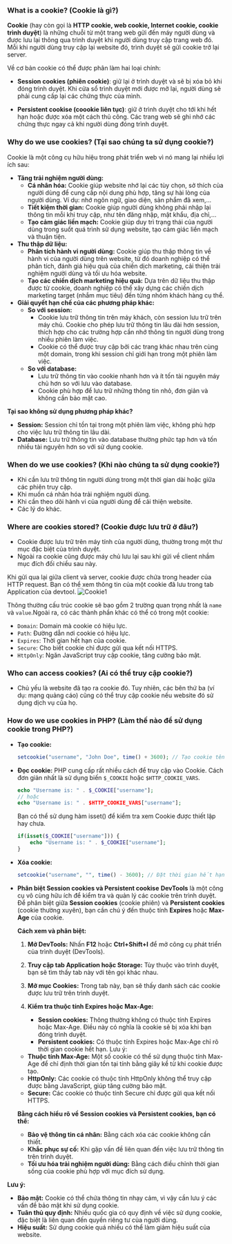 ### **What is a cookie?** (Cookie là gì?)

**Cookie** (hay còn gọi là **HTTP cookie, web cookie, Internet cookie, cookie trình duyệt**) là những chuỗi từ một trang web gửi đến máy người dùng và được lưu lại thông qua trình duyệt khi người dùng truy cập trang web đó. Mỗi khi người dùng truy cập lại website đó, trình duyệt sẽ gửi cookie trở lại server.

Về cơ bản cookie có thể được phân làm hai loại chính:

- **Session cookies (phiên cookie)**: giữ lại ở trình duyệt và sẽ bị xóa bỏ khi đóng trình duyệt. Khi cửa sổ trình duyệt mới được mở lại, người dùng sẽ phải cung cấp lại các chứng thực của mình.

- **Persistent cookise (coookie liên tục)**: giữ ở trình duyệt cho tới khi hết hạn hoặc được xóa một cách thủ công. Các trang web sẽ ghi nhớ các chứng thực ngay cả khi người dùng đóng trình duyệt.

### **Why do we use cookies?** (Tại sao chúng ta sử dụng cookie?)

Cookie là một công cụ hữu hiệu trong phát triển web vì nó mang lại nhiều lợi ích sau:

- **Tăng trải nghiệm người dùng:**
  - **Cá nhân hóa:** Cookie giúp website nhớ lại các tùy chọn, sở thích của người dùng để cung cấp nội dung phù hợp, tăng sự hài lòng của người dùng. Ví dụ: nhớ ngôn ngữ, giao diện, sản phẩm đã xem,...
  - **Tiết kiệm thời gian:** Cookie giúp người dùng không phải nhập lại thông tin mỗi khi truy cập, như tên đăng nhập, mật khẩu, địa chỉ,...
  - **Tạo cảm giác liền mạch:** Cookie giúp duy trì trạng thái của người dùng trong suốt quá trình sử dụng website, tạo cảm giác liền mạch và thuận tiện.
- **Thu thập dữ liệu:**
  - **Phân tích hành vi người dùng:** Cookie giúp thu thập thông tin về hành vi của người dùng trên website, từ đó doanh nghiệp có thể phân tích, đánh giá hiệu quả của chiến dịch marketing, cải thiện trải nghiệm người dùng và tối ưu hóa website.
  - **Tạo các chiến dịch marketing hiệu quả:** Dựa trên dữ liệu thu thập được từ cookie, doanh nghiệp có thể xây dựng các chiến dịch marketing target (nhắm mục tiêu) đến từng nhóm khách hàng cụ thể.
- **Giải quyết hạn chế của các phương pháp khác:**
  - **So với session:**
    - Cookie lưu trữ thông tin trên máy khách, còn session lưu trữ trên máy chủ. Cookie cho phép lưu trữ thông tin lâu dài hơn session, thích hợp cho các trường hợp cần nhớ thông tin người dùng trong nhiều phiên làm việc.
    - Cookie có thể được truy cập bởi các trang khác nhau trên cùng một domain, trong khi session chỉ giới hạn trong một phiên làm việc.
  - **So với database:**
    - Lưu trữ thông tin vào cookie nhanh hơn và ít tốn tài nguyên máy chủ hơn so với lưu vào database.
    - Cookie phù hợp để lưu trữ những thông tin nhỏ, đơn giản và không cần bảo mật cao.

**Tại sao không sử dụng phương pháp khác?**

- **Session:** Session chỉ tồn tại trong một phiên làm việc, không phù hợp cho việc lưu trữ thông tin lâu dài.
- **Database:** Lưu trữ thông tin vào database thường phức tạp hơn và tốn nhiều tài nguyên hơn so với sử dụng cookie.

### **When do we use cookies?** (Khi nào chúng ta sử dụng cookie?)

- Khi cần lưu trữ thông tin người dùng trong một thời gian dài hoặc giữa các phiên truy cập.
- Khi muốn cá nhân hóa trải nghiệm người dùng.
- Khi cần theo dõi hành vi của người dùng để cải thiện website.
- Các lý do khác.

### **Where are cookies stored?** (Cookie được lưu trữ ở đâu?)

- Cookie được lưu trữ trên máy tính của người dùng, thường trong một thư mục đặc biệt của trình duyệt.
- Ngoài ra cookie cũng được máy chủ lưu lại sau khi gửi về client nhầm mục đích đối chiều sau này.

Khi gửi qua lại giữa client và server, cookie được chứa trong header của HTTP request. Bạn có thể xem thông tin của một cookie đã lưu trong tab Application của devtool.
![Cookie1](../../assets/image/image11.png)

Thông thường cấu trúc cookie sẽ bao gồm 2 trường quan trọng nhất là `name` và `value`.Ngoài ra, có các thành phần khác có thể có trong một cookie:

- `Domain`: Domain mà cookie có hiệu lực.
- `Path`: Đường dẫn nơi cookie có hiệu lực.
- `Expires`: Thời gian hết hạn của cookie.
- `Secure`: Cho biết cookie chỉ được gửi qua kết nối HTTPS.
- `HttpOnly`: Ngăn JavaScript truy cập cookie, tăng cường bảo mật.

### **Who can access cookies?** (Ai có thể truy cập cookie?)

- Chủ yếu là website đã tạo ra cookie đó. Tuy nhiên, các bên thứ ba (ví dụ: mạng quảng cáo) cũng có thể truy cập cookie nếu website đó sử dụng dịch vụ của họ.

### **How do we use cookies in PHP?** (Làm thế nào để sử dụng cookie trong PHP?)

- **Tạo cookie:**
  ```php
  setcookie("username", "John Doe", time() + 3600); // Tạo cookie tên là "username" với giá trị "John Doe" và sẽ hết hạn sau 1 giờ
  ```
- **Đọc cookie:**
  PHP cung cấp rất nhiều cách để truy cập vào Cookie. Cách đơn giản nhất là sử dụng biến `$_COOKIE` hoặc `$HTTP_COOKIE_VARS`.

  ```php
  echo "Username is: " . $_COOKIE["username"];
  // hoặc
  echo "Username is: " . $HTTP_COOKIE_VARS["username"];
  ```

  Bạn có thể sử dụng hàm isset() để kiểm tra xem Cookie được thiết lập hay chưa.

  ```php
  if(isset($_COOKIE["username"])) {
      echo "Username is: " . $_COOKIE["username"];
  }
  ```

- **Xóa cookie:**

  ```php
  setcookie("username", "", time() - 3600); // Đặt thời gian hết hạn của cookie thành quá khứ để xóa nó
  ```

- **Phân biệt Session cookies và Persistent cookise**
  **DevTools** là một công cụ vô cùng hữu ích để kiểm tra và quản lý các cookie trên trình duyệt. Để phân biệt giữa **Session cookies** (cookie phiên) và **Persistent cookies** (cookie thường xuyên), bạn cần chú ý đến thuộc tính **Expires** hoặc **Max-Age** của cookie.

  **Cách xem và phân biệt:**

  1. **Mở DevTools:** Nhấn **F12** hoặc **Ctrl+Shift+I** để mở công cụ phát triển của trình duyệt (DevTools).
  2. **Truy cập tab Application hoặc Storage:** Tùy thuộc vào trình duyệt, bạn sẽ tìm thấy tab này với tên gọi khác nhau.
  3. **Mở mục Cookies:** Trong tab này, bạn sẽ thấy danh sách các cookie được lưu trữ trên trình duyệt.
  4. **Kiểm tra thuộc tính Expires hoặc Max-Age:**

     - **Session cookies:** Thông thường không có thuộc tính Expires hoặc Max-Age. Điều này có nghĩa là cookie sẽ bị xóa khi bạn đóng trình duyệt.
     - **Persistent cookies:** Có thuộc tính Expires hoặc Max-Age chỉ rõ thời gian cookie hết hạn.
       Lưu ý:

  - **Thuộc tính Max-Age:** Một số cookie có thể sử dụng thuộc tính Max-Age để chỉ định thời gian tồn tại tính bằng giây kể từ khi cookie được tạo.
  - **HttpOnly:** Các cookie có thuộc tính HttpOnly không thể truy cập được bằng JavaScript, giúp tăng cường bảo mật.
  - **Secure:** Các cookie có thuộc tính Secure chỉ được gửi qua kết nối HTTPS.

  **Bằng cách hiểu rõ về Session cookies và Persistent cookies, bạn có thể:**

  - **Bảo vệ thông tin cá nhân:** Bằng cách xóa các cookie không cần thiết.
  - **Khắc phục sự cố:** Khi gặp vấn đề liên quan đến việc lưu trữ thông tin trên trình duyệt.
  - **Tối ưu hóa trải nghiệm người dùng:** Bằng cách điều chỉnh thời gian sống của cookie phù hợp với mục đích sử dụng.

**Lưu ý:**

- **Bảo mật:** Cookie có thể chứa thông tin nhạy cảm, vì vậy cần lưu ý các vấn đề bảo mật khi sử dụng cookie.
- **Tuân thủ quy định:** Nhiều quốc gia có quy định về việc sử dụng cookie, đặc biệt là liên quan đến quyền riêng tư của người dùng.
- **Hiệu suất:** Sử dụng cookie quá nhiều có thể làm giảm hiệu suất của website.
